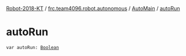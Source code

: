 [Robot-2018-KT](../../index.md) / [frc.team4096.robot.autonomous](../index.md) / [AutoMain](index.md) / [autoRun](./auto-run.md)

# autoRun

`var autoRun: `[`Boolean`](https://kotlinlang.org/api/latest/jvm/stdlib/kotlin/-boolean/index.html)